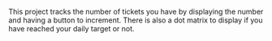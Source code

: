 This project tracks the number of tickets you have by displaying the number and having a button to increment. There is also a dot matrix to display if you have reached your daily target or not.
